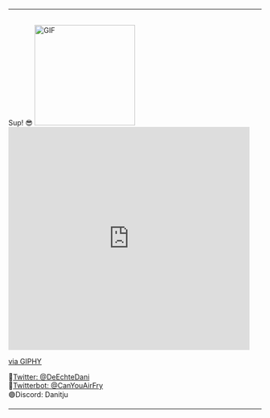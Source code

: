   <hr> <br>
 Sup! 😎
<img alt="GIF" src="https://giphy.com/embed/YRThiAEEYVNtC5acLO" width = 200/>
<iframe src="https://giphy.com/embed/YRThiAEEYVNtC5acLO" width="480" height="444" frameBorder="0" class="giphy-embed" allowFullScreen></iframe><p><a href="https://giphy.com/gifs/one-piece-luffy-gear-5-YRThiAEEYVNtC5acLO">via GIPHY</a></p>
🔵<a href="https://twitter.com/DeEchteDani" target="_blank">Twitter: @DeEchteDani</a><br>
🤖<a href="https://twitter.com/CanYouAirfry" target="_blank">Twitterbot: @CanYouAirFry</a><br>
🟣Discord: Danitju<br>

<hr>
